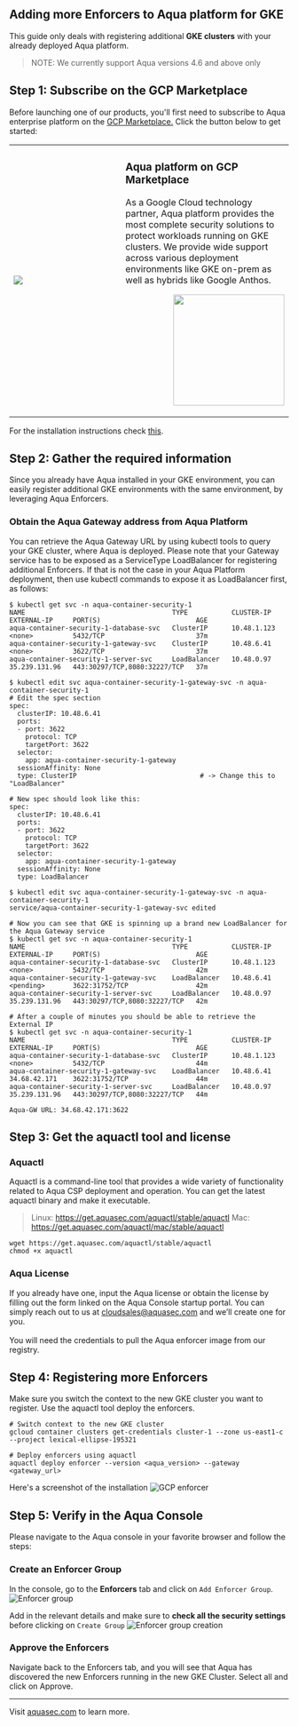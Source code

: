 ## Adding more Enforcers to Aqua platform for GKE
This guide only deals with registering additional <b>GKE clusters</b> with your already deployed Aqua platform. 

>NOTE: We currently support Aqua versions 4.6 and above only

## Step 1: Subscribe on the GCP Marketplace
Before launching one of our products, you'll first need to subscribe to Aqua enterprise platform on the <a href="https://console.cloud.google.com/marketplace/details/aquasecurity-public/aqua-security-payg?q=aqua&project=lexical-ellipse-195321">GCP Marketplace.</a> Click the button below to get started:

<table>
	<tr>
		<td width="40%"><a href="https://console.cloud.google.com/marketplace/details/aquasecurity-public/aqua-security-payg?q=aqua&project=lexical-ellipse-195321"><img src="https://github.com/aquasecurity/marketplaces/blob/master/gcp/images/gcp-marketplace.jpg" /></a></td>
		<td>
			<h3>Aqua platform on GCP Marketplace</h3>
			<p>As a Google Cloud technology partner, Aqua platform provides the most complete security solutions to protect workloads running on GKE clusters. We provide wide support across various deployment environments like GKE on-prem as well as hybrids like Google Anthos.
			</p>
			<p align="right"><a href="https://console.cloud.google.com/marketplace/details/aquasecurity-public/aqua-security-payg?q=aqua&project=lexical-ellipse-195321"><img src="https://github.com/aquasecurity/marketplaces/blob/master/images/launch-logo.png" width="200" /></a></p>
		</td>
	</tr> 
</table>

For the installation instructions check [this](https://github.com/aquasecurity/marketplaces/blob/master/gcp).

## Step 2: Gather the required information
Since you already have Aqua installed in your GKE environment, you can easily register additional GKE environments with the same environment, by leveraging Aqua Enforcers. 

### Obtain the Aqua Gateway address from Aqua Platform
You can retrieve the Aqua Gateway URL by using kubectl tools to query your GKE cluster, where Aqua is deployed. Please note that your Gateway service has to be exposed as a ServiceType LoadBalancer for registering additional Enforcers. If that is not the case in your Aqua Platform deployment, then use kubectl commands to expose it as LoadBalancer first, as follows:
```shell
$ kubectl get svc -n aqua-container-security-1
NAME                                     TYPE           CLUSTER-IP    EXTERNAL-IP     PORT(S)                        AGE
aqua-container-security-1-database-svc   ClusterIP      10.48.1.123   <none>          5432/TCP                       37m
aqua-container-security-1-gateway-svc    ClusterIP      10.48.6.41    <none>          3622/TCP                       37m
aqua-container-security-1-server-svc     LoadBalancer   10.48.0.97    35.239.131.96   443:30297/TCP,8080:32227/TCP   37m

$ kubectl edit svc aqua-container-security-1-gateway-svc -n aqua-container-security-1
# Edit the spec section
spec:
  clusterIP: 10.48.6.41
  ports:
  - port: 3622
    protocol: TCP
    targetPort: 3622
  selector:
    app: aqua-container-security-1-gateway
  sessionAffinity: None
  type: ClusterIP                               # -> Change this to "LoadBalancer"

# New spec should look like this:
spec:
  clusterIP: 10.48.6.41
  ports:
  - port: 3622
    protocol: TCP
    targetPort: 3622
  selector:
    app: aqua-container-security-1-gateway
  sessionAffinity: None
  type: LoadBalancer

$ kubectl edit svc aqua-container-security-1-gateway-svc -n aqua-container-security-1
service/aqua-container-security-1-gateway-svc edited

# Now you can see that GKE is spinning up a brand new LoadBalancer for the Aqua Gateway service
$ kubectl get svc -n aqua-container-security-1
NAME                                     TYPE           CLUSTER-IP    EXTERNAL-IP     PORT(S)                        AGE
aqua-container-security-1-database-svc   ClusterIP      10.48.1.123   <none>          5432/TCP                       42m
aqua-container-security-1-gateway-svc    LoadBalancer   10.48.6.41    <pending>       3622:31752/TCP                 42m
aqua-container-security-1-server-svc     LoadBalancer   10.48.0.97    35.239.131.96   443:30297/TCP,8080:32227/TCP   42m

# After a couple of minutes you should be able to retrieve the External IP
$ kubectl get svc -n aqua-container-security-1
NAME                                     TYPE           CLUSTER-IP    EXTERNAL-IP     PORT(S)                        AGE
aqua-container-security-1-database-svc   ClusterIP      10.48.1.123   <none>          5432/TCP                       44m
aqua-container-security-1-gateway-svc    LoadBalancer   10.48.6.41    34.68.42.171    3622:31752/TCP                 44m
aqua-container-security-1-server-svc     LoadBalancer   10.48.0.97    35.239.131.96   443:30297/TCP,8080:32227/TCP   44m

Aqua-GW URL: 34.68.42.171:3622

```

## Step 3: Get the aquactl tool and license

### Aquactl
Aquactl is a command-line tool that provides a wide variety of functionality related to Aqua CSP deployment and operation. You can get the latest aquactl binary and make it executable.
>Linux: https://get.aquasec.com/aquactl/stable/aquactl
>Mac: https://get.aquasec.com/aquactl/mac/stable/aquactl

```shell
wget https://get.aquasec.com/aquactl/stable/aquactl
chmod +x aquactl
```
### Aqua License
If you already have one, input the Aqua license or obtain the license by filling out the form linked on the Aqua Console startup portal. You can simply reach out to us at [cloudsales@aquasec.com](mailto:cloudsales@aquasec.com) and we’ll create one for you.<br /><br />
You will need the credentials to pull the Aqua enforcer image from our registry.

## Step 4: Registering more Enforcers
Make sure you switch the context to the new GKE cluster you want to register. Use the aquactl tool deploy the enforcers.

```shell
# Switch context to the new GKE cluster
gcloud container clusters get-credentials cluster-1 --zone us-east1-c --project lexical-ellipse-195321

# Deploy enforcers using aquactl
aquactl deploy enforcer --version <aqua_version> --gateway <gateway_url>

```

Here's a screenshot of the installation
![GCP enforcer](https://github.com/aquasecurity/marketplaces/blob/master/gcp/images/gke-enforcer.png)

## Step 5: Verify in the Aqua Console
Please navigate to the Aqua console in your favorite browser and follow the steps:

### Create an Enforcer Group
In the console, go to the <b>Enforcers</b> tab and click on ```Add Enforcer Group```. 
![Enforcer group](https://github.com/aquasecurity/marketplaces/blob/master/aws/images/enforcer-group.png)

Add in the relevant details and make sure to <b>check all the security settings</b> before clicking on ```Create Group```
![Enforcer group creation](https://github.com/aquasecurity/marketplaces/blob/master/gcp/images/create-group.png)

### Approve the Enforcers
Navigate back to the Enforcers tab, and you will see that Aqua has discovered the new Enforcers running in the new GKE Cluster. Select all and click on Approve.

---
Visit [aquasec.com](https://www.aquasec.com/) to learn more.